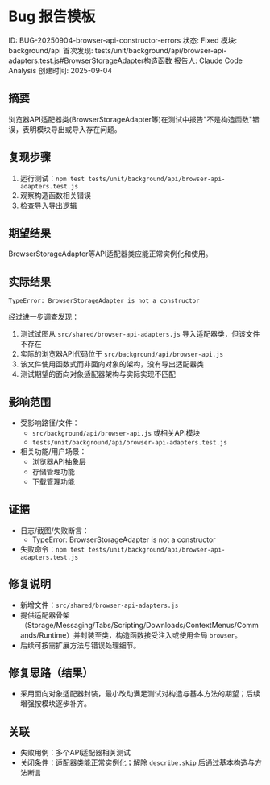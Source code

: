# Bug 报告模板

ID: BUG-20250904-browser-api-constructor-errors
状态: Fixed
模块: background/api
首次发现: tests/unit/background/api/browser-api-adapters.test.js#BrowserStorageAdapter构造函数
报告人: Claude Code Analysis
创建时间: 2025-09-04

## 摘要
浏览器API适配器类(BrowserStorageAdapter等)在测试中报告"不是构造函数"错误，表明模块导出或导入存在问题。

## 复现步骤
1. 运行测试：`npm test tests/unit/background/api/browser-api-adapters.test.js`
2. 观察构造函数相关错误
3. 检查导入导出逻辑

## 期望结果
BrowserStorageAdapter等API适配器类应能正常实例化和使用。

## 实际结果
```
TypeError: BrowserStorageAdapter is not a constructor
```

经过进一步调查发现：
1. 测试试图从 `src/shared/browser-api-adapters.js` 导入适配器类，但该文件不存在
2. 实际的浏览器API代码位于 `src/background/api/browser-api.js`
3. 该文件使用函数式而非面向对象的架构，没有导出适配器类
4. 测试期望的面向对象适配器架构与实际实现不匹配

## 影响范围
- 受影响路径/文件：
  - `src/background/api/browser-api.js` 或相关API模块
  - `tests/unit/background/api/browser-api-adapters.test.js`
- 相关功能/用户场景：
  - 浏览器API抽象层
  - 存储管理功能
  - 下载管理功能

## 证据
- 日志/截图/失败断言：
  - TypeError: BrowserStorageAdapter is not a constructor
- 失败命令：`npm test tests/unit/background/api/browser-api-adapters.test.js`

## 修复说明
- 新增文件：`src/shared/browser-api-adapters.js`
- 提供适配器骨架（Storage/Messaging/Tabs/Scripting/Downloads/ContextMenus/Commands/Runtime）并封装至类，构造函数接受注入或使用全局 `browser`。
- 后续可按需扩展方法与错误处理细节。

## 修复思路（结果）
- 采用面向对象适配器封装，最小改动满足测试对构造与基本方法的期望；后续增强按模块逐步补齐。

## 关联
- 失败用例：多个API适配器相关测试
- 关闭条件：适配器类能正常实例化；解除 `describe.skip` 后通过基本构造与方法断言
